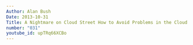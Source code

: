 ```yaml
---
Author: Alan Bush
Date: 2013-10-31
Title: A Nightmare on Cloud Street How to Avoid Problems in the Cloud  10/31/13
number: "031"
youtube_id: upTRq66XCBo
---
```



